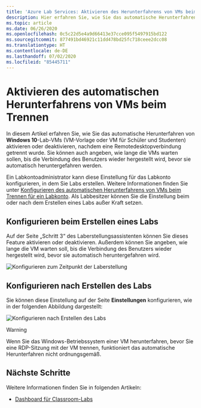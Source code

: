 ```yaml
---
title: 'Azure Lab Services: Aktivieren des Herunterfahrens von VMs beim Trennen | Microsoft-Dokumentation'
description: Hier erfahren Sie, wie Sie das automatische Herunterfahren von VMs aktivieren oder deaktivieren, wenn eine Remotedesktopverbindung getrennt wird.
ms.topic: article
ms.date: 06/26/2020
ms.openlocfilehash: 0c5c22d5e4a9d66413e37cce095f5497915bd122
ms.sourcegitcommit: 877491bd46921c11dd478bd25fc718ceee2dcc08
ms.translationtype: HT
ms.contentlocale: de-DE
ms.lasthandoff: 07/02/2020
ms.locfileid: "85445711"
---
```

# <a name="enable-automatic-shutdown-of-vms-on-disconnect"></a>Aktivieren des automatischen Herunterfahrens von VMs beim Trennen
In diesem Artikel erfahren Sie, wie Sie das automatische Herunterfahren von **Windows 10**-Lab-VMs (VM-Vorlage oder VM für Schüler und Studenten) aktivieren oder deaktivieren, nachdem eine Remotedesktopverbindung getrennt wurde. Sie können auch angeben, wie lange die VMs warten sollen, bis die Verbindung des Benutzers wieder hergestellt wird, bevor sie automatisch heruntergefahren werden.

Ein Labkontoadministrator kann diese Einstellung für das Labkonto konfigurieren, in dem Sie Labs erstellen. Weitere Informationen finden Sie unter [Konfigurieren des automatischen Herunterfahrens von VMs beim Trennen für ein Labkonto](how-to-configure-lab-accounts.md). Als Labbesitzer können Sie die Einstellung beim oder nach dem Erstellen eines Labs außer Kraft setzen. 

## <a name="configure-when-creating-a-lab"></a>Konfigurieren beim Erstellen eines Labs
Auf der Seite „Schritt 3“ des Laberstellungsassistenten können Sie dieses Feature aktivieren oder deaktivieren. Außerdem können Sie angeben, wie lange die VM warten soll, bis die Verbindung des Benutzers wieder hergestellt wird, bevor sie automatisch heruntergefahren wird. 

![Konfigurieren zum Zeitpunkt der Laberstellung](./media/how-to-enable-shutdown-disconnect/configure-lab-creation.png)

## <a name="configure-after-the-lab-is-created"></a>Konfigurieren nach Erstellen des Labs
Sie können diese Einstellung auf der Seite **Einstellungen** konfigurieren, wie in der folgenden Abbildung dargestellt: 

![Konfigurieren nach Erstellen des Labs](./media/how-to-enable-shutdown-disconnect/configure-lab-automatic-shutdown.png)

> [!WARNING]
> Wenn Sie das Windows-Betriebssystem einer VM herunterfahren, bevor Sie eine RDP-Sitzung mit der VM trennen, funktioniert das automatische Herunterfahren nicht ordnungsgemäß.  

## <a name="next-steps"></a>Nächste Schritte
Weitere Informationen finden Sie in folgenden Artikeln:

- [Dashboard für Classroom-Labs](use-dashboard.md)